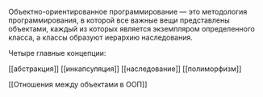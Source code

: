 Объектно-ориентированное программирование — это методология программирования, в которой все важные вещи представлены объектами, каждый из которых является экземпляром определенного класса, а классы образуют иерархию наследования.

Четыре главные концепции:

[[абстракция]]
[[инкапсуляция]]
[[наследование]]
[[полиморфизм]]

[[Отношения между объектами в ООП]]